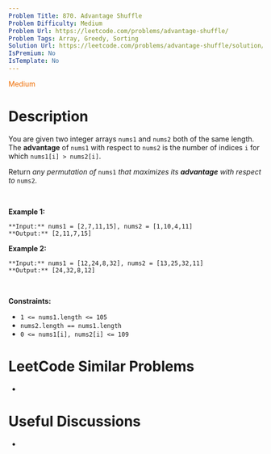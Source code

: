 ```yaml
---
Problem Title: 870. Advantage Shuffle
Problem Difficulty: Medium
Problem Url: https://leetcode.com/problems/advantage-shuffle/
Problem Tags: Array, Greedy, Sorting
Solution Url: https://leetcode.com/problems/advantage-shuffle/solution/
IsPremium: No
IsTemplate: No
---
```


<span style="color: rgb(239, 108, 0);">Medium</span>

# Description

You are given two integer arrays `nums1` and `nums2` both of the same length. The **advantage** of `nums1` with respect to `nums2` is the number of indices `i` for which `nums1[i] > nums2[i]`.


Return *any permutation of* `nums1` *that maximizes its **advantage** with respect to* `nums2`.


 


**Example 1:**



```
**Input:** nums1 = [2,7,11,15], nums2 = [1,10,4,11]
**Output:** [2,11,7,15]

```
**Example 2:**



```
**Input:** nums1 = [12,24,8,32], nums2 = [13,25,32,11]
**Output:** [24,32,8,12]

```

 


**Constraints:**


* `1 <= nums1.length <= 105`
* `nums2.length == nums1.length`
* `0 <= nums1[i], nums2[i] <= 109`




# LeetCode Similar Problems

- []()

# Useful Discussions

- []()
